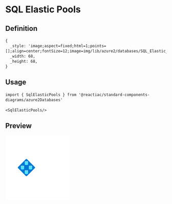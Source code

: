 # SQL Elastic Pools

## Definition

```
{
  _style: 'image;aspect=fixed;html=1;points=[];align=center;fontSize=12;image=img/lib/azure2/databases/SQL_Elastic_Pools.svg;strokeColor=none;',
  _width: 68,
  _height: 68,
}
```

## Usage

```
import { SqlElasticPools } from '@reactiac/standard-components-diagrams/azure2Databases'

<SqlElasticPools/>
```

## Preview

<img src="./sql-elastic-pools.png" width="200"/>
